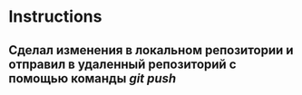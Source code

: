 # Instructions

## Сделал изменения в локальном репозитории и отправил в удаленный репозиторий с помощью команды *git push*
